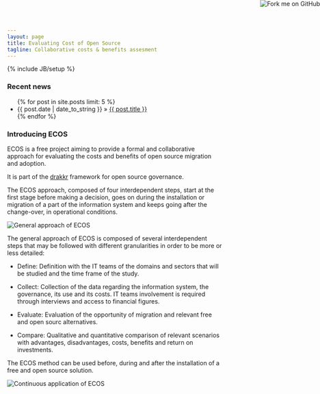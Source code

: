 ```yaml
---
layout: page
title: Evaluating Cost of Open Source
tagline: Collaborative costs & benefits assesment
---
```

{% include JB/setup %}

### Recent news

<ul class="posts">
  {% for post in site.posts limit: 5 %}
    <li><span>{{ post.date | date_to_string }}</span> &raquo; <a href="{{ BASE_PATH }}{{ post.url }}">{{ post.title }}</a></li>
  {% endfor %}
</ul>

<a href="https://github.com/drakkr/ECOS/"><img style="position: absolute; top: 0; right: 0; border: 0;" src="https://s3.amazonaws.com/github/ribbons/forkme_right_gray_6d6d6d.png" alt="Fork me on GitHub"></a>

### Introducing ECOS

ECOS is a free project aiming to provide a formal and collaborative approach for evaluating the costs and benefits of open source migration and adoption.

It is part of the [drakkr](http://www.drakkr.org) framework for open source governance.

The ECOS approach, composed of four interdependent steps, start at the first stage before making a decision, goes on during the installation or migration of a part of the information system and keeps going after the change-over, in operational conditions.

![General approach of ECOS](https://raw.github.com/drakkr/ECOS/master/Method/en/Images/processus_en.png)

The general approach of ECOS is composed of several interdependent steps that may be followed with different granularities in order to be more or less detailed:

* Define: Definition with the IT teams of the domains and sectors that will be studied and the time frame of the study. 

* Collect: Collection of the data regarding the information system, the governance, its use and its costs. IT teams involvement is required through interviews and access to financial figures.                                                              

* Evaluate: Evaluation of the opportunity of migration and relevant free and open sourc alternatives.

* Compare: Qualitative and quantitative comparison of relevant scenarios with advantages, disadvantages, costs, benefits and return on investments.

The ECOS method can be used before, during and after the installation of a free and open source solution.

![Continuous application of ECOS](https://raw.github.com/drakkr/ECOS/master/Method/en/Images/timeline_en.png)